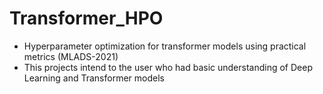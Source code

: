 # Transformer_HPO
- Hyperparameter optimization for transformer models using practical metrics​ (MLADS-2021)
- This projects intend to the user who had basic understanding of Deep Learning and Transformer models

